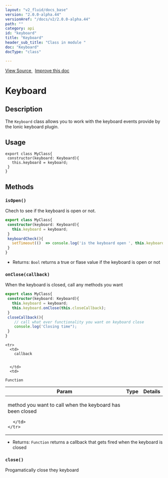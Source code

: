```yaml
---
layout: "v2_fluid/docs_base"
version: "2.0.0-alpha.44"
versionHref: "/docs/v2/2.0.0-alpha.44"
path: ""
category: api
id: "keyboard"
title: "Keyboard"
header_sub_title: "Class in module "
doc: "Keyboard"
docType: "class"

---
```





<div class="improve-docs">
<a href='http://github.com/driftyco/ionic2/tree/master/ionic/util/keyboard.ts#L4'>
View Source
</a>
&nbsp;
<a href='http://github.com/driftyco/ionic2/edit/master/ionic/util/keyboard.ts#L4'>
Improve this doc
</a>
</div>





<h1 class="api-title">


Keyboard






</h1>






<!-- description -->
<h2>Description</h2>

<p>The <code>Keyboard</code> class allows you to work with the keyboard events provide by the Ionic keyboard plugin.</p>

<!-- @usage tag -->

<h2>Usage</h2>

<pre><code class="lang-ts">export class MyClass{
 constructor(keyboard: Keyboard){
   this.keyboard = keyboard;
 }
}
</code></pre>




<!-- @property tags -->


<!-- methods on the class -->

<h2>Methods</h2>

<div id="isOpen"></div>

<h3>
<code>isOpen()</code>
  

</h3>

Chech to see if the keyboard is open or not.

```ts
export class MyClass{
 constructor(keyboard: Keyboard){
   this.keyboard = keyboard;
 }
 keyboardCheck(){
   setTimeout(()  => console.log('is the keyboard open ', this.keyboard.isOpen()));
 }
}

```







* Returns: 
  <code>Bool</code> returns a true or flase value if the keyboard is open or not




<div id="onClose"></div>

<h3>
<code>onClose(callback)</code>
  

</h3>

When the keyboard is closed, call any methods you want

```ts
export class MyClass{
 constructor(keyboard: Keyboard){
   this.keyboard = keyboard;
   this.keyboard.onClose(this.closeCallback);
 }
 closeCallback(){
    // call what ever functionality you want on keyboard close
    console.log('Closing time");
 }
}

```


<table class="table" style="margin:0;">
  <thead>
    <tr>
      <th>Param</th>
      <th>Type</th>
      <th>Details</th>
    </tr>
  </thead>
  <tbody>
    
    <tr>
      <td>
        callback
        
        
      </td>
      <td>
        
  <code>Function</code>
      </td>
      <td>
        <p>method you want to call when the keyboard has been closed</p>

        
      </td>
    </tr>
    
  </tbody>
</table>





* Returns: 
  <code>Function</code> returns a callback that gets fired when the keyboard is closed




<div id="close"></div>

<h3>
<code>close()</code>
  

</h3>

Progamatically close they keyboard









<!-- related link --><!-- end content block -->


<!-- end body block -->

